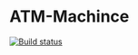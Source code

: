 # ATM-Machince

[![Build status](https://ci.appveyor.com/api/projects/status/8xfuqh5yheofwt54?svg=true)](https://ci.appveyor.com/project/eldhoabe/atm-machince)
